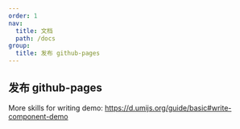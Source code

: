 ```yaml
---
order: 1
nav:
  title: 文档
  path: /docs
group:
  title: 发布 github-pages
---
```


## 发布 github-pages

<!--
```tsx
import React from 'react';
import { PublishPages } from 'sum-up';

export default () => <PublishPages />;
``` -->

More skills for writing demo: https://d.umijs.org/guide/basic#write-component-demo
